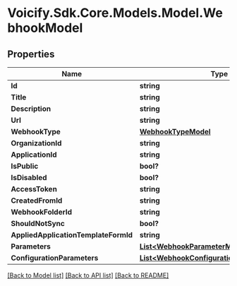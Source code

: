 # Voicify.Sdk.Core.Models.Model.WebhookModel
## Properties

Name | Type | Description | Notes
------------ | ------------- | ------------- | -------------
**Id** | **string** |  | [optional] 
**Title** | **string** |  | [optional] 
**Description** | **string** |  | [optional] 
**Url** | **string** |  | [optional] 
**WebhookType** | [**WebhookTypeModel**](WebhookTypeModel.md) |  | [optional] 
**OrganizationId** | **string** |  | [optional] 
**ApplicationId** | **string** |  | [optional] 
**IsPublic** | **bool?** |  | [optional] 
**IsDisabled** | **bool?** |  | [optional] 
**AccessToken** | **string** |  | [optional] 
**CreatedFromId** | **string** |  | [optional] 
**WebhookFolderId** | **string** |  | [optional] 
**ShouldNotSync** | **bool?** |  | [optional] 
**AppliedApplicationTemplateFormId** | **string** |  | [optional] 
**Parameters** | [**List&lt;WebhookParameterModel&gt;**](WebhookParameterModel.md) |  | [optional] 
**ConfigurationParameters** | [**List&lt;WebhookConfigurationParameterModel&gt;**](WebhookConfigurationParameterModel.md) |  | [optional] 

[[Back to Model list]](../README.md#documentation-for-models) [[Back to API list]](../README.md#documentation-for-api-endpoints) [[Back to README]](../README.md)


